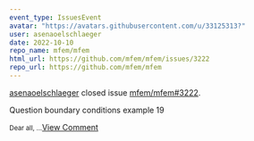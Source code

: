 ```yaml
---
event_type: IssuesEvent
avatar: "https://avatars.githubusercontent.com/u/33125313?"
user: asenaoelschlaeger
date: 2022-10-10
repo_name: mfem/mfem
html_url: https://github.com/mfem/mfem/issues/3222
repo_url: https://github.com/mfem/mfem
---
```


<a href='https://github.com/asenaoelschlaeger' target='_blank'>asenaoelschlaeger</a> closed issue <a href='https://github.com/mfem/mfem/issues/3222' target='_blank'>mfem/mfem#3222</a>.

<p>Question boundary conditions example 19</p><small>Dear all,...</small><a href='https://github.com/mfem/mfem/issues/3222' target='_blank'>View Comment</a>